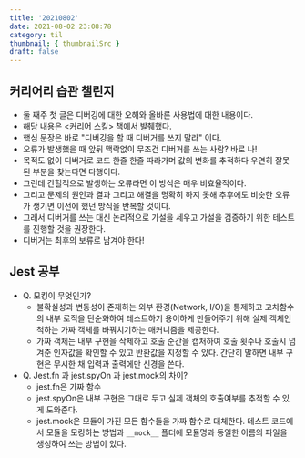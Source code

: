 ```yaml
---
title: '20210802'
date: 2021-08-02 23:08:78
category: til
thumbnail: { thumbnailSrc }
draft: false
---
```


## 커리어리 습관 챌린지

- 둘 째주 첫 글은 디버깅에 대한 오해와 올바른 사용법에 대한 내용이다.
- 해당 내용은 <커리어 스킬> 책에서 발췌했다.
- 핵심 문장은 바로 "디버깅을 할 때 디버거를 쓰지 말라" 이다.
- 오류가 발생했을 때 앞뒤 맥락없이 무조건 디버거를 쓰는 사람? 바로 나!
- 목적도 없이 디버거로 코드 한줄 한줄 따라가며 값의 변화를 추적하다 우연히 잘못된 부분을 찾는다면 다행이다.
- 그런데 간헐적으로 발생하는 오류라면 이 방식은 매우 비효율적이다.
- 그리고 문제의 원인과 결과 그리고 해결을 명확히 하지 못해 추후에도 비슷한 오류가 생기면 이전에 했던 방식을 반복할 것이다.
- 그래서 디버거를 쓰는 대신 논리적으로 가설을 세우고 가설을 검증하기 위한 테스트를 진행할 것을 권장한다.
- 디버거는 최후의 보류로 남겨야 한다!

## Jest 공부

- Q. 모킹이 무엇인가?
  - 불확실성과 변동성이 존재하는 외부 환경(Network, I/O)을 통제하고 고차함수의 내부 로직을 단순화하여 테스트하기 용이하게 만들어주기 위해 실제 객체인척하는 가짜 객체를 바꿔치기하는 매커니즘을 제공한다.
  - 가짜 객체는 내부 구현을 삭제하고 호출 순간을 캡처하여 호출 횟수나 호출시 넘겨준 인자값을 확인할 수 있고 반환값을 지정할 수 있다. 간단히 말하면 내부 구현은 무시한 채 입력과 출력에만 신경을 쓴다.
- Q. Jest.fn 과 jest.spyOn 과 jest.mock의 차이?
  - jest.fn은 가짜 함수
  - jest.spyOn은 내부 구현은 그대로 두고 실제 객체의 호출여부를 추적할 수 있게 도와준다.
  - jest.mock은 모듈이 가진 모든 함수들을 가짜 함수로 대체한다. 테스트 코드에서 모듈을 모킹하는 방법과 `__mock__` 폴더에 모듈명과 동일한 이름의 파일을 생성하여 쓰는 방법이 있다.
